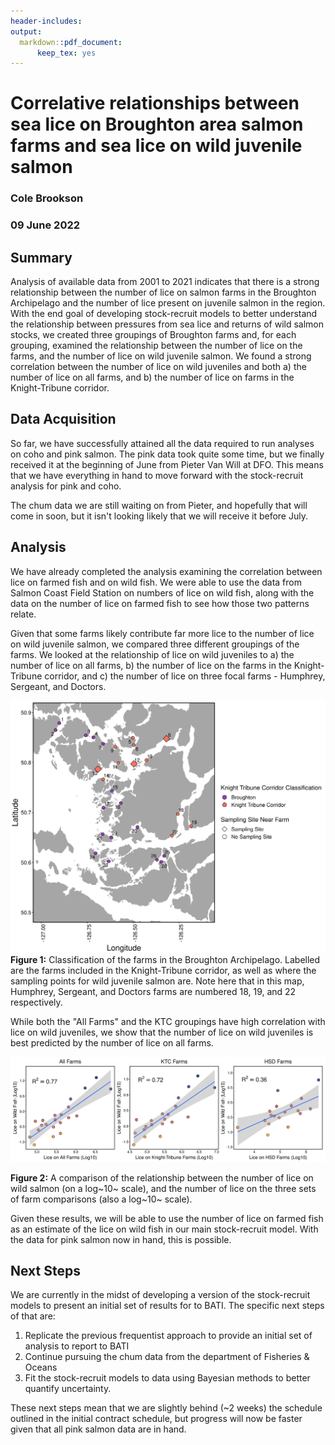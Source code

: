 ```yaml
---
header-includes:
output:
  markdown::pdf_document:
      keep_tex: yes
---
```


# Correlative relationships between sea lice on Broughton area salmon farms and sea lice on wild juvenile salmon 
### **Cole Brookson**
### **09 June 2022**

## Summary

Analysis of available data from 2001 to 2021 indicates that there is a strong relationship between the number of lice on salmon farms in the Broughton Archipelago and the number of lice present on juvenile salmon in the region. With the end goal of developing stock-recruit models to better understand the relationship between pressures from sea lice and returns of wild salmon stocks, we created three groupings of Broughton farms and, for each grouping, examined the relationship between the number of lice on the farms, and the number of lice on wild juvenile salmon. We found a strong correlation between the number of lice on wild juveniles and both a) the number of lice on all farms, and b) the number of lice on farms in the Knight-Tribune corridor. 

## Data Acquisition

So far, we have successfully attained all the data required to run analyses on coho and pink salmon. The pink data took quite some time, but we finally received it at the beginning of June from Pieter Van Will at DFO. This means that we have everything in hand to move forward with the stock-recruit analysis for pink and coho. 

The chum data we are still waiting on from Pieter, and hopefully that will come in soon, but it isn't looking likely that we will receive it before July. 

## Analysis

We have already completed the analysis examining the correlation between lice on farmed fish and on wild fish. We were able to use the data from Salmon Coast Field Station on numbers of lice on wild fish, along with the data on the number of lice on farmed fish to see how those two patterns relate. 

Given that some farms likely contribute far more lice to the number of lice on wild juvenile salmon, we compared three different groupings of the farms. We looked at the relationship of lice on wild juveniles to a) the number of lice on all farms, b) the number of lice on the farms in the Knight-Tribune corridor, and c) the number of lice on three focal farms - Humphrey, Sergeant, and Doctors. 

![](numbered-farm-map.png)
**Figure 1:** Classification of the farms in the Broughton Archipelago. Labelled are the farms included in the Knight-Tribune corridor, as well as where the sampling points for wild juvenile salmon are. Note here that in this map, Humphrey, Sergeant, and Doctors farms are numbered 18, 19, and 22 respectively. 



While both the "All Farms" and the KTC groupings have high correlation with lice on wild juveniles, we show that the number of lice on wild juveniles is best predicted by the number of lice on all farms. 

![](wild-to-farm-models-comparison.png)

**Figure 2:** A comparison of the relationship between the number of lice on wild salmon (on a log~10~ scale), and the number of lice on the three sets of farm comparisons (also a log~10~ scale). 

Given these results, we will be able to use the number of lice on farmed fish as an estimate of the lice on wild fish in our main stock-recruit model. With the data for pink salmon now in hand, this is possible. 

## Next Steps

We are currently in the midst of developing a version of the stock-recruit models to present an initial set of results for to BATI. The specific next steps of that are: 

1. Replicate the previous frequentist approach to provide an initial set of analysis to report to BATI
2. Continue pursuing the chum data from the department of Fisheries & Oceans
3. Fit the stock-recruit models to data using Bayesian methods to better quantify uncertainty. 

These next steps mean that we are slightly behind (~2 weeks) the schedule outlined in the initial contract schedule, but progress will now be faster given that all pink salmon data are in hand. 

